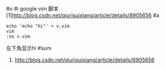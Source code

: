 #o
#i
google vim 脚本
[1]http://blog.csdn.net/qiurisuixiang/article/details/8905656
#a
```
echo 'echo "hi"' > v.vim
vim
:so v.vim
```
左下角显示hi
#sum
1. http://blog.csdn.net/qiurisuixiang/article/details/8905656
